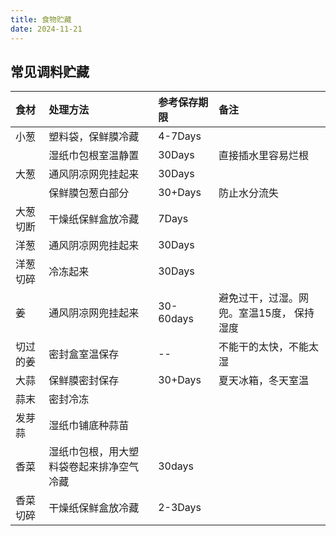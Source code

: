 ```yaml
---
title: 食物贮藏
date: 2024-11-21
---
```



## 常见调料贮藏

|食材|处理方法|参考保存期限|备注|
|:---|:---|:---|:---|
|小葱|塑料袋，保鲜膜冷藏|4-7Days||
||湿纸巾包根室温静置|30Days|直接插水里容易烂根|
|大葱|通风阴凉网兜挂起来|30Days||
||保鲜膜包葱白部分|30+Days|防止水分流失|
|大葱切断|干燥纸保鲜盒放冷藏|7Days||
|洋葱|通风阴凉网兜挂起来|30Days||
|洋葱切碎|冷冻起来|30Days||
|姜|通风阴凉网兜挂起来|30-60days|避免过干，过湿。网兜。室温15度， 保持湿度|
|切过的姜|密封盒室温保存|--|不能干的太快，不能太湿|
|大蒜|保鲜膜密封保存|30+Days|夏天冰箱，冬天室温|
|蒜末|密封冷冻|||
|发芽蒜|湿纸巾铺底种蒜苗|||
|香菜|湿纸巾包根，用大塑料袋卷起来排净空气冷藏|30days||
|香菜切碎|干燥纸保鲜盒放冷藏|2-3Days||



